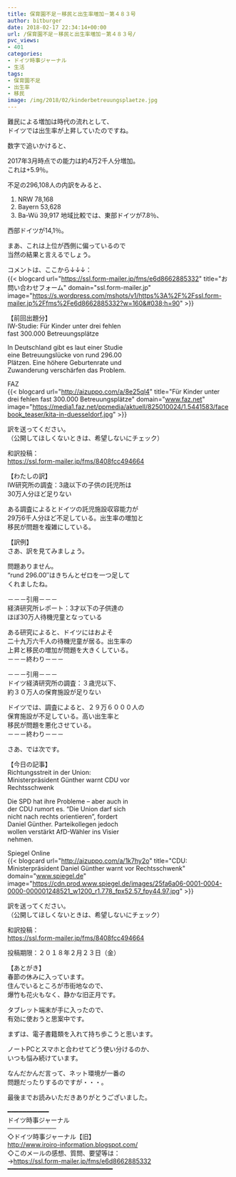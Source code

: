 ```yaml
---
title: 保育園不足－移民と出生率増加－第４８３号
author: bitburger
date: 2018-02-17 22:34:14+00:00
url: /保育園不足－移民と出生率増加－第４８３号/
pvc_views:
- 401
categories:
- ドイツ時事ジャーナル
- 生活
tags:
- 保育園不足
- 出生率
- 移民
image: /img/2018/02/kinderbetreuungsplaetze.jpg
---
```

難民による増加は時代の流れとして、  
ドイツでは出生率が上昇していたのですね。  
  
数字で追いかけると、  
  
2017年3月時点での能力は約4万2千人分増加。  
これは+5.9％。

不足の296,108人の内訳をみると、  
  


  1. NRW 78,168
  2. Bayern 53,628
  3. Ba-Wü 39,917 地域比較では、東部ドイツが7.8％、

  
西部ドイツが14,1％。  
  
まあ、これは上位が西側に偏っているので  
当然の結果と言えるでしょう。 

コメントは、ここから↓↓↓：  
{{< blogcard url="https://ssl.form-mailer.jp/fms/e6d8662885332" title="&#12362;&#21839;&#12356;&#21512;&#12431;&#12379;&#12501;&#12457;&#12540;&#12512;" domain="ssl.form-mailer.jp" image="https://s.wordpress.com/mshots/v1/https%3A%2F%2Fssl.form-mailer.jp%2Ffms%2Fe6d8662885332?w=160&#038;h=90" >}}

【前回出題分】  
IW-Studie: Für Kinder unter drei fehlen  
fast 300.000 Betreuungsplätze  
  
In Deutschland gibt es laut einer Studie  
eine Betreuungslücke von rund 296.00  
Plätzen. Eine höhere Geburtenrate und  
Zuwanderung verschärfen das Problem.  
  
FAZ  
{{< blogcard url="http://aizuppo.com/a/8e25ql4" title="Für Kinder unter drei fehlen fast 300.000 Betreuungsplätze" domain="www.faz.net" image="https://media1.faz.net/ppmedia/aktuell/825010024/1.5441583/facebook_teaser/kita-in-duesseldorf.jpg" >}} 

訳を送ってください。  
（公開してほしくないときは、希望しないにチェック）  
  
和訳投稿：  
 <https://ssl.form-mailer.jp/fms/8408fcc494664> 

【わたしの訳】  
IW研究所の調査：3歳以下の子供の託児所は  
30万人分ほど足りない  
  
ある調査によるとドイツの託児施設収容能力が  
29万6千人分ほど不足している。出生率の増加と  
移民が問題を複雑にしている。 

【訳例】  
さあ、訳を見てみましょう。  
  
問題ありません。  
&#8220;rund 296.00&#8243;はきちんとゼロを一つ足して  
くれましたね。 

－－－引用－－－  
経済研究所レポート：3才以下の子供達の  
ほぼ30万人待機児童となっている  
  
ある研究によると、ドイツにはおよそ  
二十九万六千人の待機児童が居る。出生率の  
上昇と移民の増加が問題を大きくしている。  
－－－終わり－－－ 

－－－引用－－－  
ドイツ経済研究所の調査：３歳児以下、  
約３０万人の保育施設が足りない  
  
ドイツでは、調査によると、２９万６０００人の  
保育施設が不足している。高い出生率と  
移民が問題を悪化させている。  
－－－終わり－－－ 

さあ、では次です。  
  
【今日の記事】  
Richtungsstreit in der Union:  
Ministerpräsident Günther warnt CDU vor  
Rechtsschwenk  
  
Die SPD hat ihre Probleme &#8211; aber auch in  
der CDU rumort es. &#8220;Die Union darf sich  
nicht nach rechts orientieren&#8221;, fordert  
Daniel Günther. Parteikollegen jedoch  
wollen verstärkt AfD-Wähler ins Visier  
nehmen.  
  
Spiegel Online  
{{< blogcard url="http://aizuppo.com/a/1k7hy2o" title="CDU: Ministerpräsident Daniel Günther warnt vor Rechtsschwenk" domain="www.spiegel.de" image="https://cdn.prod.www.spiegel.de/images/25fa6a06-0001-0004-0000-000001248521_w1200_r1.778_fpx52.57_fpy44.97.jpg" >}} 

訳を送ってください。  
（公開してほしくないときは、希望しないにチェック）  
  
和訳投稿：  
 <https://ssl.form-mailer.jp/fms/8408fcc494664>  
  
投稿期限：２０１８年２月２３日（金） 

【あとがき】  
春節の休みに入っています。  
住んでいるところが市街地なので、  
爆竹も花火もなく、静かな旧正月です。  
  
タブレット端末が手に入ったので、  
有効に使おうと思案中です。  
  
まずは、電子書籍類を入れて持ち歩こうと思います。  
  
ノートPCとスマホと合わせてどう使い分けるのか、  
いつも悩み続けています。  
  
なんだかんだ言って、ネット環境が一番の  
問題だったりするのですが・・・。  
  
最後までお読みいただきありがとうございました。 

━━━━━━━━━━━  
ドイツ時事ジャーナル  
───────────  
◇ドイツ時事ジャーナル【旧】  
<http://www.iroiro-information.blogspot.com/>  
◇このメールの感想、質問、要望等は：  
-><https://ssl.form-mailer.jp/fms/e6d8662885332>  
━━━━━━━━━━━━━━━━━━━━━━━━━━━━